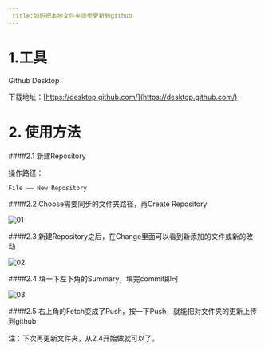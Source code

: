 ```yaml
---
 title:如何把本地文件夹同步更新到github
---
```


# 1.工具

Github Desktop

下载地址：[https://desktop.github.com/](https://desktop.github.com/)

# 2. 使用方法

####2.1 新建Repository

操作路径：

```
File —— New Repository
```

####2.2 Choose需要同步的文件夹路径，再Create Repository

![01](/Users/apple/Desktop/hexo/bonnux.github.io/source/_posts/如何把本地文件夹同步更新到github/01.tiff)

####2.3 新建Repository之后，在Change里面可以看到新添加的文件或新的改动

![02](/Users/apple/Desktop/hexo/bonnux.github.io/source/_posts/如何把本地文件夹同步更新到github/02.tiff)

####2.4 填一下左下角的Summary，填完commit即可

![03](/Users/apple/Desktop/hexo/bonnux.github.io/source/_posts/如何把本地文件夹同步更新到github/03.tiff)

####2.5 右上角的Fetch变成了Push，按一下Push，就能把对文件夹的更新上传到github



 注：下次再更新文件夹，从2.4开始做就可以了。